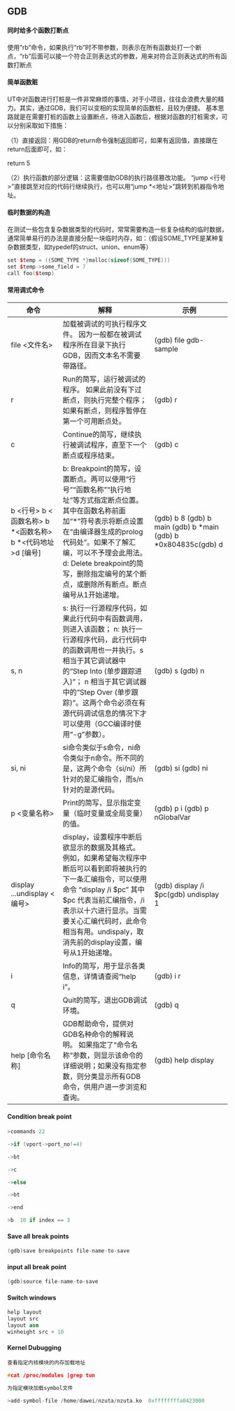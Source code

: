 ## GDB

#### 同时给多个函数打断点

使用“rb”命令，如果执行“rb”时不带参数，则表示在所有函数处打一个断点，“rb”后面可以接一个符合正则表达式的参数，用来对符合正则表达式的所有函数打断点

#### 简单函数赃

UT中对函数进行打桩是一件非常麻烦的事情，对于小项目，往往会浪费大量的精力。其实，通过GDB，我们可以变相的实现简单的函数桩，且较为便捷。
基本思路就是在需要打桩的函数上设置断点，待进入函数后，根据对函数的打桩需求，可以分别采取如下措施：

（1）直接返回：用GDB的return命令强制返回即可，如果有返回值，直接跟在return后面即可，如：

return 5

（2）执行函数的部分逻辑：这需要借助GDB的执行路径篡改功能。
“jump <行号>”直接跳至对应的代码行继续执行，也可以用“jump *<地址>”跳转到机器指令地址。

#### 临时数据的构造

在测试一些包含复杂数据类型的代码时，常常需要构造一些复杂结构的临时数据，通常简单易行的办法是直接分配一块临时内存，如：（假设SOME_TYPE是某种复杂数据类型，如typedef的struct、union、enum等）

```C++
set $temp = ({SOME_TYPE *}malloc(sizeof(SOME_TYPE)))
set $temp->some_field = 7
call foo($temp) 
```

#### 常用调式命令

| 命令                                                      | 解释                                                         | 示例                                                         |
| --------------------------------------------------------- | ------------------------------------------------------------ | ------------------------------------------------------------ |
| file <文件名>                                             | 加载被调试的可执行程序文件。 因为一般都在被调试程序所在目录下执行GDB，因而文本名不需要带路径。 | (gdb) file gdb-sample                                        |
| r                                                         | Run的简写，运行被调试的程序。 如果此前没有下过断点，则执行完整个程序；如果有断点，则程序暂停在第一个可用断点处。 | (gdb) r                                                      |
| c                                                         | Continue的简写，继续执行被调试程序，直至下一个断点或程序结束。 | (gdb) c                                                      |
| b <行号> b <函数名称> b *<函数名称> b *<代码地址>d [编号] | b: Breakpoint的简写，设置断点。两可以使用“行号”“函数名称”“执行地址”等方式指定断点位置。 其中在函数名称前面加“*”符号表示将断点设置在“由编译器生成的prolog代码处”。如果不了解汇编，可以不予理会此用法。d: Delete breakpoint的简写，删除指定编号的某个断点，或删除所有断点。断点编号从1开始递增。 | (gdb) b 8 (gdb) b main (gdb) b *main (gdb) b *0x804835c(gdb) d |
| s, n                                                      | s: 执行一行源程序代码，如果此行代码中有函数调用，则进入该函数； n: 执行一行源程序代码，此行代码中的函数调用也一并执行。s 相当于其它调试器中的“Step Into (单步跟踪进入)”； n 相当于其它调试器中的“Step Over (单步跟踪)”。这两个命令必须在有源代码调试信息的情况下才可以使用（GCC编译时使用“-g”参数）。 | (gdb) s (gdb) n                                              |
| si, ni                                                    | si命令类似于s命令，ni命令类似于n命令。所不同的是，这两个命令（si/ni）所针对的是汇编指令，而s/n针对的是源代码。 | (gdb) si (gdb) ni                                            |
| p <变量名称>                                              | Print的简写，显示指定变量（临时变量或全局变量）的值。        | (gdb) p i (gdb) p nGlobalVar                                 |
| display ...undisplay <编号>                               | display，设置程序中断后欲显示的数据及其格式。 例如，如果希望每次程序中断后可以看到即将被执行的下一条汇编指令，可以使用命令 “display /i $pc” 其中 $pc 代表当前汇编指令，/i 表示以十六进行显示。当需要关心汇编代码时，此命令相当有用。undispaly，取消先前的display设置，编号从1开始递增。 | (gdb) display /i $pc(gdb) undisplay 1                        |
| i                                                         | Info的简写，用于显示各类信息，详情请查阅“help i”。           | (gdb) i r                                                    |
| q                                                         | Quit的简写，退出GDB调试环境。                                | (gdb) q                                                      |
| help [命令名称]                                           | GDB帮助命令，提供对GDB名种命令的解释说明。 如果指定了“命令名称”参数，则显示该命令的详细说明；如果没有指定参数，则分类显示所有GDB命令，供用户进一步浏览和查询。 | (gdb) help display                                           |

#### Condition break point

```C++
>commands 22                        

->if (vport->port_no!=4)

->bt

->c

->else

->bt

->end
```

```C++
>b  10 if index == 3        
```

#### Save all break points

```C++
(gdb)save breakpoints file-name-to-save
```

#### input all break point

```C++
(gdb)source file-name-to-save
```

#### Switch windows

```C++
help layout
layout src
layout asm
winheight src + 10
```

#### Kernel Dubugging

```C++
查看指定内核模块的内存加载地址

#cat /proc/modules |grep tun                                                                            

为指定模块加载symbol文件

>add-symbol-file /home/dawei/nzuta/nzuta.ko  0xffffffffa0423000  
```

